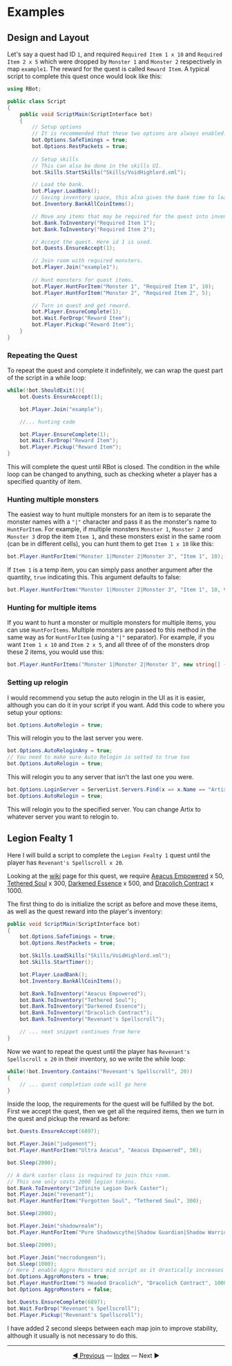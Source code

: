 # Examples

## Design and Layout

Let's say a quest had ID `1`, and required `Required Item 1 x 10` and `Required Item 2 x 5` which were dropped by `Monster 1` and `Monster 2` respectively in map `example1`. The reward for the quest is called `Reward Item`. A typical script to complete this quest once would look like this:

```csharp
using RBot;

public class Script
{
	public void ScriptMain(ScriptInterface bot)
	{
        // Setup options
        // It is recommended that these two options are always enabled.
        bot.Options.SafeTimings = true;
        bot.Options.RestPackets = true;
        
        // Setup skills
        // This can also be done in the skills UI.
        bot.Skills.StartSkills("Skills/VoidHighlord.xml");

        // Load the bank.
        bot.Player.LoadBank();
        // Saving inventory space, this also gives the bank time to load.
        bot.Inventory.BankAllCoinItems();

        // Move any items that may be required for the quest into inventory.
        bot.Bank.ToInventory("Required Item 1");
        bot.Bank.ToInventory("Required Item 2");

        // Accept the quest. Here id 1 is used.
        bot.Quests.EnsureAccept(1);

        // Join room with required monsters.
        bot.Player.Join("example1");
        
        // Hunt monsters for quest items.
        bot.Player.HuntForItem("Monster 1", "Required Item 1", 10);
        bot.Player.HuntForItem("Monster 2", "Required Item 2", 5);

        // Turn in quest and get reward.
        bot.Player.EnsureComplete(1);
        bot.Wait.ForDrop("Reward Item");
        bot.Player.Pickup("Reward Item");
	}
}
```

### Repeating the Quest

To repeat the quest and complete it indefinitely, we can wrap the quest part of the script in a while loop:

```csharp
while(!bot.ShouldExit()){
    bot.Quests.EnsureAccept(1);

    bot.Player.Join("example");

    //... hunting code

    bot.Player.EnsureComplete(1);
    bot.Wait.ForDrop("Reward Item");
    bot.Player.Pickup("Reward Item");
}
```

This will complete the quest until RBot is closed. The condition in the while loop can be changed to anything, such as checking wheter a player has a specified quantity of item.

### Hunting multiple monsters

The easiest way to hunt multiple monsters for an item is to separate the monster names with a `"|"` character and pass it as the monster's name to `HuntForItem`. For example, if multiple monsters `Monster 1`, `Monster 2` and `Monster 3` drop the item `Item 1`, and these monsters exist in the same room (can be in different cells), you can hunt them to get `Item 1 x 10` like this:

```csharp
bot.Player.HuntForItem("Monster 1|Monster 2|Monster 3", "Item 1", 10);
```

If `Item 1` is a temp item, you can simply pass another argument after the quantity, `true` indicating this. This argument defaults to false:

```csharp
bot.Player.HuntForItem("Monster 1|Monster 2|Monster 3", "Item 1", 10, true);
```

### Hunting for multiple items

If you want to hunt a monster or multiple monsters for multiple items, you can use `HuntForItems`. Multiple monsters are passed to this method in the same way as for `HuntForItem` (using a `"|"` separator). For example, if you want `Item 1 x 10` and `Item 2 x 5`, and all three of of the monsters drop these 2 items, you would use this:

```csharp
bot.Player.HuntForItems("Monster 1|Monster 2|Monster 3", new string[] { "Item 1", "Item 2" }, new int[] { 10, 5 });
```

### Setting up relogin

I would recommend you setup the auto relogin in the UI as it is easier, although you can do it in your script if you want. Add this code to where you setup your options:

```csharp
bot.Options.AutoRelogin = true;
```

This will relogin you to the last server you were.

```csharp
bot.Options.AutoReloginAny = true;
// You need to make sure Auto Relogin is setted to true too
bot.Options.AutoRelogin = true;
```

This will relogin you to any server that isn't the last one you were.

```csharp
bot.Options.LoginServer = ServerList.Servers.Find(x => x.Name == "Artix");
bot.Options.AutoRelogin = true;
```

This will relogin you to the specified server. You can change Artix to whatever server you want to relogin to.

## Legion Fealty 1

Here I will build a script to complete the `Legion Fealty 1` quest until the player has `Revenant's Spellscroll x 20`.

Looking at the [wiki](http://aqwwiki.wikidot.com/legion-revenant-s-quests) page for this quest, we require [Aeacus Empowered](http://aqwwiki.wikidot.com/aeacus-empowered) x 50, [Tethered Soul](http://aqwwiki.wikidot.com/tethered-soul) x 300, [Darkened Essence](http://aqwwiki.wikidot.com/darkened-essence) x 500, and [Dracolich Contract](http://aqwwiki.wikidot.com/dracolich-contract) x 1000.

The first thing to do is initialize the script as before and move these items, as well as the quest reward into the player's inventory:

```csharp
public void ScriptMain(ScriptInterface bot)
{
    bot.Options.SafeTimings = true;
    bot.Options.RestPackets = true;

    bot.Skills.LoadSkills("Skills/VoidHighlord.xml");
    bot.Skills.StartTimer();

    bot.Player.LoadBank();
    bot.Inventory.BankAllCoinItems();

    bot.Bank.ToInventory("Aeacus Empowered");
    bot.Bank.ToInventory("Tethered Soul");
    bot.Bank.ToInventory("Darkened Essence");
    bot.Bank.ToInventory("Dracolich Contract");
    bot.Bank.ToInventory("Revenant's Spellscroll");

    // ... next snippet continues from here
}
```

Now we want to repeat the quest until the player has `Revenant's Spellscroll x 20` in their inventory, so we write the while loop:

```csharp
while(!bot.Inventory.Contains("Revenant's Spellscroll", 20))
{
    // ... quest completion code will go here
}
```

Inside the loop, the requirements for the quest will be fulfilled by the bot. First we accept the quest, then we get all the required items, then we turn in the quest and pickup the reward as before:

```csharp
bot.Quests.EnsureAccept(6897);

bot.Player.Join("judgement");
bot.Player.HuntForItem("Ultra Aeacus", "Aeacus Empowered", 50);

bot.Sleep(2000);

// A dark caster class is required to join this room.
// This one only costs 2000 legion tokens.
bot.Bank.ToInventory("Infinite Legion Dark Caster");
bot.Player.Join("revenant");
bot.Player.HuntForItem("Forgotten Soul", "Tethered Soul", 300);

bot.Sleep(2000);

bot.Player.Join("shadowrealm");
bot.Player.HuntForItem("Pure Shadowscythe|Shadow Guardian|Shadow Warrior", "Darkened Essence", 500);

bot.Sleep(2000);

bot.Player.Join("necrodungeon");
bot.Sleep(1000);
// Here I enable Aggro Monsters mid script as it drastically increases the speed of getting the contracts, especially in a crowded room.
bot.Options.AggroMonsters = true;
bot.Player.HuntForItem("5 Headed Dracolich", "Dracolich Contract", 1000);
bot.Options.AggroMonsters = false;

bot.Quests.EnsureComplete(6897);
bot.Wait.ForDrop("Revenant's Spellscroll");
bot.Player.Pickup("Revenant's Spellscroll");
```

I have added 2 second sleeps between each map join to improve stability, although it usually is not necessary to do this.

---------
<center><a href="/Rbot-Scripts/Plugins" title="Plugins">◄ Previous</a> — <a href="/Rbot-Scripts/" title="Back to Index">Index</a> — Next ►</a></center>